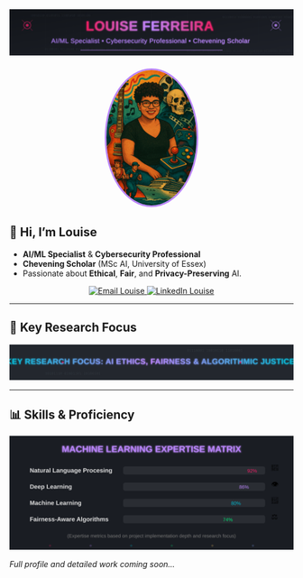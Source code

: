 <!-- Header Banner -->
<div align="center">
  <img src="./assets/svg/main-banner.svg" alt="Louise Ferreira" width="800" />
</div>

<!-- Profile Image -->
<div align="center" style="margin: 20px 0;">
  <img src="./assets/images/profile-image.jpg"
       alt="Louise Ferreira"
       width="160"
       style="border-radius:50%; border:3px solid #BB86FC;" />
</div>

## 👋 Hi, I’m Louise

- **AI/ML Specialist** & **Cybersecurity Professional**
- **Chevening Scholar** (MSc AI, University of Essex)
- Passionate about **Ethical**, **Fair**, and **Privacy-Preserving** AI.

<p align="center">
  <a href="mailto:silvaferreiralouise@gmail.com">
    <img src="https://img.shields.io/badge/Email-D14836?style=for-the-badge&logo=gmail"
         alt="Email Louise" />
  </a>
  <a href="https://www.linkedin.com/in/louisesfer/">
    <img src="https://img.shields.io/badge/LinkedIn-0077B5?style=for-the-badge&logo=linkedin"
         alt="LinkedIn Louise" />
  </a>
</p>

---

## 🔑 Key Research Focus

<img src="./assets/svg/research-focus-banner.svg"
     alt="Research Focus: AI Ethics & Fairness"
     width="800" />

---

## 📊 Skills & Proficiency

<img src="./assets/svg/skills-chart.svg"
     alt="Skills Chart"
     width="700" />

_Full profile and detailed work coming soon…_
